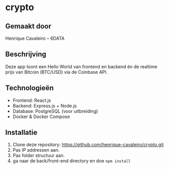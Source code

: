 # crypto

## Gemaakt door
Henrique Cavaleiro – 6DATA

## Beschrijving
Deze app toont een Hello World van frontend en backend én de realtime prijs van Bitcoin (BTC/USD) via de Coinbase API.

## Technologieën
- Frontend: React.js
- Backend: Express.js + Node.js
- Database: PostgreSQL (voor uitbreiding)
- Docker & Docker Compose

## Installatie
1. Clone deze repository: https://github.com/henrique-cavaleiro/crypto.git
2. Pas IP addressen aan.
3. Pas folder structuur aan.
4. ga naar de back/front-end directory en doe `npm install`

